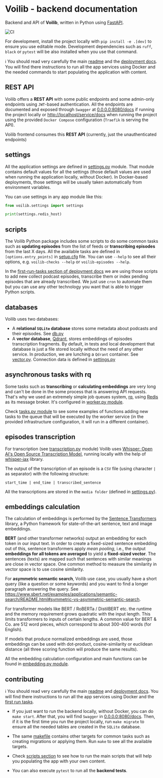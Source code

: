 # Voilib - backend documentation
Backend and API of **Voilib**, written in Python using
[FastAPI](https://fastapi.tiangolo.com/).

![CI](https://github.com/unmonoqueteclea/voilib/actions/workflows/backend.yml/badge.svg)

For development, install the project locally with `pip install -e
.[dev]` to ensure you use editable mode. Development dependencies such
as `ruff`, `black` or `pytest` will be also installed when you use
that command.

ℹ️ You should read very carefully the main [readme](../readme.md) and
the [deployment docs](../infra/readme.md). You will find there
instructions to run all the app services using Docker and the needed
commands to start populating the application with content.

## REST API
Voilib offers a **REST API** with some public endpoints and some
admin-only endpoints using `JWT`-based authentication. All the
endpoints are documented and exposed through `Swagger` at
[0.0.0.0:8080/docs](http://0.0.0.0:8080/docs) if running the project
locally or
[http://localhost/service/docs](http://localhost/service/docs) when
running the project using the provided `Docker Compose` configuration
(`Traefik` is serving the API).

Voilib frontend consumes this **REST API** (currently, just the
unauthenticated endpoints)

## settings
All the application settings are defined in
[settings.py](./src/voilib/settings.py) module.  That module contains
default values for all the settings (those default values are used
when running the application locally, without Docker). In Docker-based
deployments, those settings will be usually taken automatically from
environment variables.

You can use settings in any app module like this:

```python
from voilib.settings import settings

print(settings.redis_host)
```

## scripts
The Voilib Python package includes some scripts to do some common
tasks such as **updating episodes** from the list of feeds or
**transcribing episodes** from the last X days. All the available
tasks are defined in `[options.entry_points]` in
[setup.cfg](./setup.cfg) file. You can use `--help` to see all their
options, e.g. `voilib-checks --help` or `voilib-episodes --help`.

In the [first-run-tasks section of deployment
docs](../infra/readme.md#first-run-tasks) we are using those scripts
to add new collect podcast episodes, transcribe them or index pending
episodes that are already transcribed. We just use `cron` to automate
them but you can use any other technology you want that is able to
trigger Python scripts.

## databases
Voilib uses two databases:

- A **relational `SQLite` database** stores some metadata about podcasts
  and their episodes. See [db.py](./src/voilib/db.py)
- A **vector database**, [Qdrant](https://qdrant.tech/), stores
  embeddings of episodes transcription fragments. By default, in tests
  and local development that database is just a file stored locally
  without the need of any other service. In production, we are
  lunching a `Qdrant` container. See
  [vector.py](./src/voilib/vector.py). Connection data is defined in
  [settings.py](./src/voilib/settings.py)

## asynchronous tasks with rq
Some tasks such as **transcribing** or **calculating embeddings** are
very long and can't be done in the some process that is answering API
requests. That's why we used an extremely simple job queues system,
[rq](https://python-rq.org/), using [Redis](https://redis.io/) as its
message broker. It's configured in [worker.py
module](./src/voilib/worker.py).

Check [tasks.py module](./src/voilib.tasks.py) to see some examples of
functions adding new tasks to the queue that will be executed by the
worker service (in the provided infrastructure configuration, it will
run in a different container).


## episodes transcription
For transcription (see
[transcription.py](./src/voilib/transcription.py) module) Voilib uses
[Whisper: Open AI's Open Source Transcription
Model](https://openai.com/research/whisper), running locally with the
help of [whisper-jax](https://github.com/sanchit-gandhi/whisper-jax)
library.

The output of the transcription of an episode is a `CSV` file (using
character `|` as separator) with the following structure:

```
start_time | end_time | transcribed_sentence
```

All the transcriptions are stored in the `media folder` (defined in
[settings.py](./src/voilib/settings.py)).


## embeddings calculation
The calculation of embeddings is performed by the [Sentence
Transformers](https://www.sbert.net/) library, a Python framework for
state-of-the-art sentence, text and image embeddings.

**BERT** (and other transformer networks) output an embedding for each
token in our input text. In order to create a fixed-sized sentence
embedding out of this, sentence transformers apply *mean pooling*,
i.e., the output **embeddings for all tokens are averaged** to yield a
**fixed-sized vector**. The sentences (texts) are mapped such that
sentences with similar meanings are close in vector space. One common
method to measure the similarity in vector space is to use cosine
similarity.

For **asymmetric semantic search**, Voilib use case, you usually have a
short query (like a question or some keywords) and you want to find a
longer paragraph answering the query. See  https://www.sbert.net/examples/applications/semantic-search/README.html#symmetric-vs-asymmetric-semantic-search.

For transformer models like BERT / RoBERTa / DistilBERT etc. the
runtime and the memory requirement grows quadratic with the input
length. This limits transformers to inputs of certain lengths. A
common value for BERT & Co. are 512 word pieces, which correspond to
about 300-400 words (for English).

If models that produce normalized embeddings are used, those embeddings
can be used with dot-product, cosine-similarity or euclidean distance
(all three scoring function will produce the same results).

All the embedding calculation configuration and main functions can be
found in [embedding.py module](./src/voilib/embedding.py).


## contributing
ℹ️ You should read very carefully the main [readme](../readme.md) and
[deployment docs](./infra/readme.md). You will find there instructions
to run all the app services using Docker and the [first run
tasks](../infra/readme.md#first-run-tasks).

- If you just want to run the backend locally, without Docker, you can
do `make start`. After that, you will find `Swagger` in
[0.0.0.0:8080/docs](http://0.0.0.0:8080/docs). Then, if it is the
first time you run the project locally, run `make migrate` to ensure
all the needed tables are created in the `SQLite` database.

- The same [makefile](./makefile) contains other targets for common
tasks such as creating migrations or applying them. Run `make` to see
all the available targets.

- Check [scripts section](#scripts) to see how to run the main scripts
that will help you populating the app with your own content.

- You can also execute `pytest` to run all the **backend tests**.
